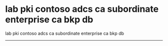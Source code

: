# lab pki contoso adcs ca subordinate enterprise ca bkp db

lab pki contoso adcs ca subordinate enterprise ca bkp db

---

